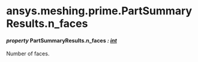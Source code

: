 # ansys.meshing.prime.PartSummaryResults.n_faces



#### *property* PartSummaryResults.n_faces *: [int](https://docs.python.org/3.11/library/functions.html#int)*

Number of faces.

<!-- !! processed by numpydoc !! -->
